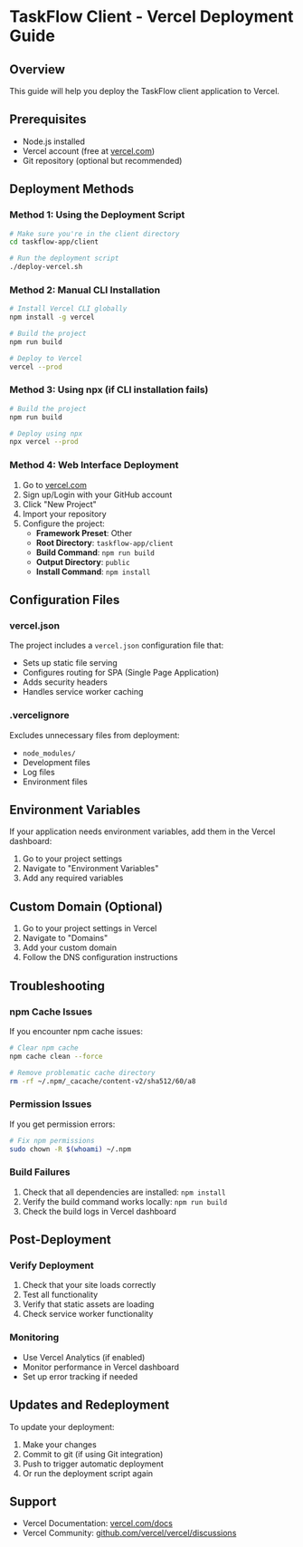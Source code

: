 # TaskFlow Client - Vercel Deployment Guide

## Overview
This guide will help you deploy the TaskFlow client application to Vercel.

## Prerequisites
- Node.js installed
- Vercel account (free at [vercel.com](https://vercel.com))
- Git repository (optional but recommended)

## Deployment Methods

### Method 1: Using the Deployment Script
```bash
# Make sure you're in the client directory
cd taskflow-app/client

# Run the deployment script
./deploy-vercel.sh
```

### Method 2: Manual CLI Installation
```bash
# Install Vercel CLI globally
npm install -g vercel

# Build the project
npm run build

# Deploy to Vercel
vercel --prod
```

### Method 3: Using npx (if CLI installation fails)
```bash
# Build the project
npm run build

# Deploy using npx
npx vercel --prod
```

### Method 4: Web Interface Deployment
1. Go to [vercel.com](https://vercel.com)
2. Sign up/Login with your GitHub account
3. Click "New Project"
4. Import your repository
5. Configure the project:
   - **Framework Preset**: Other
   - **Root Directory**: `taskflow-app/client`
   - **Build Command**: `npm run build`
   - **Output Directory**: `public`
   - **Install Command**: `npm install`

## Configuration Files

### vercel.json
The project includes a `vercel.json` configuration file that:
- Sets up static file serving
- Configures routing for SPA (Single Page Application)
- Adds security headers
- Handles service worker caching

### .vercelignore
Excludes unnecessary files from deployment:
- `node_modules/`
- Development files
- Log files
- Environment files

## Environment Variables
If your application needs environment variables, add them in the Vercel dashboard:
1. Go to your project settings
2. Navigate to "Environment Variables"
3. Add any required variables

## Custom Domain (Optional)
1. Go to your project settings in Vercel
2. Navigate to "Domains"
3. Add your custom domain
4. Follow the DNS configuration instructions

## Troubleshooting

### npm Cache Issues
If you encounter npm cache issues:
```bash
# Clear npm cache
npm cache clean --force

# Remove problematic cache directory
rm -rf ~/.npm/_cacache/content-v2/sha512/60/a8
```

### Permission Issues
If you get permission errors:
```bash
# Fix npm permissions
sudo chown -R $(whoami) ~/.npm
```

### Build Failures
1. Check that all dependencies are installed: `npm install`
2. Verify the build command works locally: `npm run build`
3. Check the build logs in Vercel dashboard

## Post-Deployment

### Verify Deployment
1. Check that your site loads correctly
2. Test all functionality
3. Verify that static assets are loading
4. Check service worker functionality

### Monitoring
- Use Vercel Analytics (if enabled)
- Monitor performance in Vercel dashboard
- Set up error tracking if needed

## Updates and Redeployment
To update your deployment:
1. Make your changes
2. Commit to git (if using Git integration)
3. Push to trigger automatic deployment
4. Or run the deployment script again

## Support
- Vercel Documentation: [vercel.com/docs](https://vercel.com/docs)
- Vercel Community: [github.com/vercel/vercel/discussions](https://github.com/vercel/vercel/discussions) 